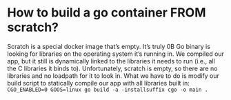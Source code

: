 # How to build a go container FROM scratch?

Scratch is a special docker image that’s empty. It’s truly 0B
Go binary is looking for libraries on the operating system it’s running in. We compiled our app, but it still is dynamically linked to the libraries it needs to run (i.e., all the C libraries it binds to). Unfortunately, scratch is empty, so there are no libraries and no loadpath for it to look in. What we have to do is modify our build script to statically compile our app with all libraries built in:
`CGO_ENABLED=0 GOOS=linux go build -a -installsuffix cgo -o main .`
